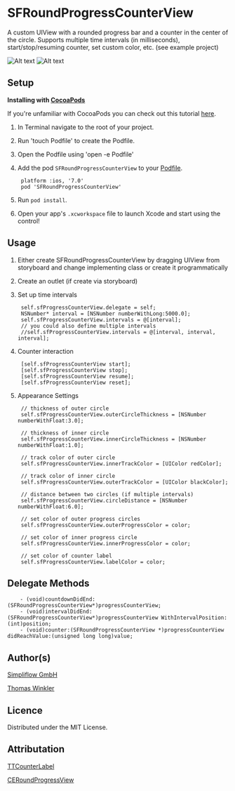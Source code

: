 SFRoundProgressCounterView
==========================
A custom UIView with a rounded progress bar and a counter in the center of the circle.
Supports multiple time intervals (in milliseconds), start/stop/resuming counter, set custom color, etc. (see example project)

![Alt text](/screenshot_color.png "Custom Color")
![Alt text](/screenshot_intervals.png "Intervals")

Setup
-----

**Installing with [CocoaPods](http://cocoapods.org)**

If you're unfamiliar with CocoaPods you can check out this tutorial [here](http://www.raywenderlich.com/12139/introduction-to-cocoapods).

1. In Terminal navigate to the root of your project.
2. Run 'touch Podfile' to create the Podfile.
3. Open the Podfile using 'open -e Podfile'
4. Add the pod `SFRoundProgressCounterView` to your [Podfile](https://github.com/CocoaPods/CocoaPods/wiki/A-Podfile).

        platform :ios, '7.0'
        pod 'SFRoundProgressCounterView'
        
5. Run `pod install`.
6. Open your app's `.xcworkspace` file to launch Xcode and start using the control!

Usage
-----
1. Either create SFRoundProgressCounterView by dragging UIView from storyboard and change implementing class or create it programmatically
2. Create an outlet (if create via storyboard)
3. Set up time intervals

        self.sfProgressCounterView.delegate = self;
        NSNumber* interval = [NSNumber numberWithLong:5000.0];
        self.sfProgressCounterView.intervals = @[interval];
        // you could also define multiple intervals
        //self.sfProgressCounterView.intervals = @[interval, interval, interval];
        
4. Counter interaction

        [self.sfProgressCounterView start];
        [self.sfProgressCounterView stop];
        [self.sfProgressCounterView resume];
        [self.sfProgressCounterView reset];
        

5. Appearance Settings
        
        // thickness of outer circle
        self.sfProgressCounterView.outerCircleThickness = [NSNumber numberWithFloat:3.0];

        // thickness of inner circle
        self.sfProgressCounterView.innerCircleThickness = [NSNumber numberWithFloat:1.0];

        // track color of outer circle
        self.sfProgressCounterView.innerTrackColor = [UIColor redColor];
        
        // track color of inner circle
        self.sfProgressCounterView.outerTrackColor = [UIColor blackColor];

        // distance between two circles (if multiple intervals)
        self.sfProgressCounterView.circleDistance = [NSNumber numberWithFloat:6.0]; 

        // set color of outer progress circles
        self.sfProgressCounterView.outerProgressColor = color;

        // set color of inner progress circle
        self.sfProgressCounterView.innerProgressColor = color;
        
        // set color of counter label
        self.sfProgressCounterView.labelColor = color;


Delegate Methods
---------

        - (void)countdownDidEnd:(SFRoundProgressCounterView*)progressCounterView;
        - (void)intervalDidEnd:(SFRoundProgressCounterView*)progressCounterView WithIntervalPosition:(int)position;
        - (void)counter:(SFRoundProgressCounterView *)progressCounterView didReachValue:(unsigned long long)value;



Author(s)
-------

[Simpliflow GmbH](https://github.com/simpliflow)

[Thomas Winkler](https://github.com/tomgong)

Licence
-------

Distributed under the MIT License.

Attributation
--------------

[TTCounterLabel](https://github.com/TriggerTrap/TTCounterLabel)

[CERoundProgressView](https://github.com/Ceroce/CERoundProgressView)
